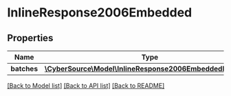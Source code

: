 # InlineResponse2006Embedded

## Properties
Name | Type | Description | Notes
------------ | ------------- | ------------- | -------------
**batches** | [**\CyberSource\Model\InlineResponse2006EmbeddedBatches[]**](InlineResponse2006EmbeddedBatches.md) |  | [optional] 

[[Back to Model list]](../README.md#documentation-for-models) [[Back to API list]](../README.md#documentation-for-api-endpoints) [[Back to README]](../README.md)


